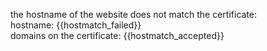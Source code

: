 
the hostname of the website does not match the certificate:  
hostname: {{hostmatch_failed}}  
domains on the certificate: {{hostmatch_accepted}}
